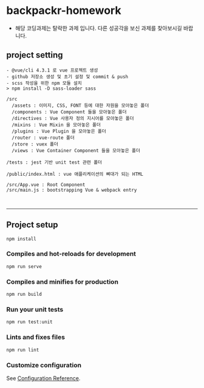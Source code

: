 # backpackr-homework
- 해당 코딩과제는 탈락한 과제 입니다. 다른 성공각을 보신 과제를 찾아보시길 바랍니다.

## project setting
```
- @vue/cli 4.3.1 로 vue 프로젝트 생성
- github 저장소 생성 및 초기 설정 및 commit & push
- scss 작성을 위한 npm 모듈 설치
> npm install -D sass-loader sass

/src
  /assets : 이미지, CSS, FONT 등에 대한 자원을 모아놓은 폴더
  /components : Vue Component 들을 모아놓은 폴더
  /directives : Vue 사용자 정의 지시어를 모아놓은 폴더
  /mixins : Vue Mixin 을 모아놓은 폴더
  /plugins : Vue Plugin 을 모아놓은 폴더
  /router : vue-route 폴더
  /store : vuex 폴더
  /views : Vue Container Component 들을 모아놓은 폴더

/tests : jest 기반 unit test 관련 폴더

/public/index.html : vue 애플리케이션의 뼈대가 되는 HTML

/src/App.vue : Root Component
/src/main.js : bootstrapping Vue & webpack entry



```



---

## Project setup
```
npm install
```

### Compiles and hot-reloads for development
```
npm run serve
```

### Compiles and minifies for production
```
npm run build
```

### Run your unit tests
```
npm run test:unit
```

### Lints and fixes files
```
npm run lint
```

### Customize configuration
See [Configuration Reference](https://cli.vuejs.org/config/).
